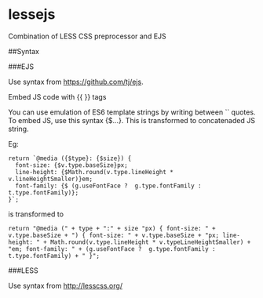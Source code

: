 # lessejs
Combination of LESS CSS preprocessor and EJS

##Syntax

###EJS

Use syntax from https://github.com/tj/ejs.

Embed JS code with {{ }} tags

You can use emulation of ES6 template strings by writing between `` quotes.
To embed JS, use this syntax {$...}. This is transformed to concatenaded JS string.

Eg:

``` JS
return `@media ({$type}: {$size}) { 
  font-size: {$v.type.baseSize}px;
  line-height: {$Math.round(v.type.lineHeight * v.lineHeightSmaller)}em;
  font-family: {$ (g.useFontFace ?  g.type.fontFamily : t.type.fontFamily)};
}`;
```

is transformed to

```JS
return "@media (" + type + ":" + size "px) { font-size: " + v.type.baseSize + ") { font-size: " + v.type.baseSize + "px; line-height: " + Math.round(v.type.lineHeight * v.typeLineHeightSmaller) + "em; font-family: " + (g.useFontFace ?  g.type.fontFamily : t.type.fontFamily) + " }";
```

###LESS

Use syntax from http://lesscss.org/

